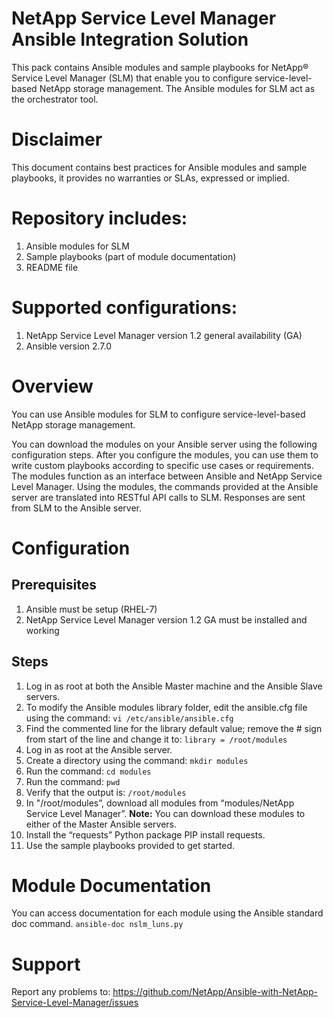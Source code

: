 # NetApp Service Level Manager Ansible Integration Solution

This pack contains Ansible modules and sample playbooks for NetApp® Service Level Manager (SLM) that enable you to configure service-level-based NetApp storage management. The Ansible modules for SLM act as the orchestrator tool.

# Disclaimer
This document contains best practices for Ansible modules and sample playbooks, it provides no warranties or SLAs, expressed or implied.

# Repository includes:
1.	Ansible modules for SLM 
2.	Sample playbooks (part of module documentation)
3.	README file
 
# Supported configurations:
1.	NetApp Service Level Manager version 1.2 general availability (GA) 
2.	Ansible version 2.7.0


# Overview
You can use Ansible modules for SLM to configure service-level-based NetApp storage management.

You can download the modules on your Ansible server using the following configuration steps. After you configure the modules, you can use them to write custom playbooks according to specific use cases or requirements. The modules function as an interface between Ansible and NetApp Service Level Manager. Using the modules, the commands provided at the Ansible server are translated into RESTful API calls to SLM. Responses are sent from SLM to the Ansible server.


# Configuration
## Prerequisites
1.	Ansible must be setup (RHEL-7)     
2.	NetApp Service Level Manager version 1.2 GA must be installed and working

 ## Steps
1.	Log in as root at both the Ansible Master machine and the Ansible Slave servers.
2.	To modify the Ansible modules library folder, edit the ansible.cfg file using the command:
```vi /etc/ansible/ansible.cfg```
3.	Find the commented line for the library default value; remove the # sign from start of the line and change it to:
```library = /root/modules```
4.	Log in as root at the Ansible server.
5.	Create a directory using the command:
```mkdir modules```
6.	Run the command:
```cd modules```
7.	Run the command:
```pwd```
8.	Verify that the output is:
```/root/modules```
9.	In "/root/modules”, download all modules from “modules/NetApp Service Level Manager”. 
**Note:** You can download these modules to either of the Master Ansible servers.
10.	Install the “requests” Python package PIP install requests.
11.	Use the sample playbooks provided to get started.


# Module Documentation
You can access documentation for each module using the Ansible standard doc command.
```ansible-doc nslm_luns.py```

# Support
Report any problems to: https://github.com/NetApp/Ansible-with-NetApp-Service-Level-Manager/issues
